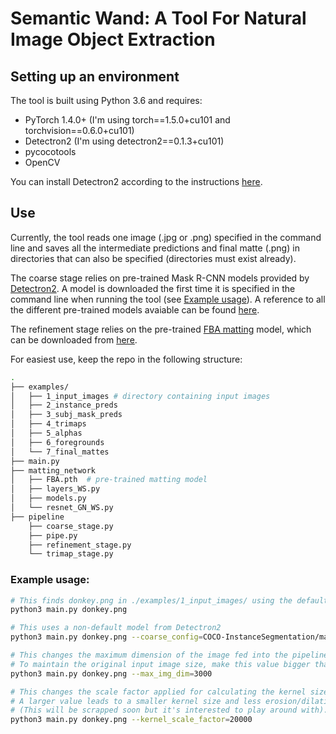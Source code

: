 # Semantic Wand: A Tool For Natural Image Object Extraction

## Setting up an environment
The tool is built using Python 3.6 and requires:
- PyTorch 1.4.0+ (I'm using torch==1.5.0+cu101 and torchvision==0.6.0+cu101)
- Detectron2 (I'm using detectron2==0.1.3+cu101)
- pycocotools
- OpenCV

You can install Detectron2 according to the instructions [here](https://github.com/facebookresearch/detectron2/blob/master/INSTALL.md).

## Use
Currently, the tool reads one image (.jpg or .png) specified in the command line and saves all the intermediate predictions and final matte (.png) in directories that can also be specified (directories must exist already). 

The coarse stage relies on pre-trained Mask R-CNN models provided by [Detectron2](https://github.com/facebookresearch/detectron2). A model is downloaded the first time it is specified in the command line when running the tool (see [Example usage](###Example-usage)). A reference to all the different pre-trained models avaiable can be found [here](https://github.com/facebookresearch/detectron2/tree/master/configs).

The refinement stage relies on the pre-trained [FBA matting](https://github.com/MarcoForte/FBA_Matting) model, which can be downloaded from [here](https://drive.google.com/file/d/1T_oiKDE_biWf2kqexMEN7ObWqtXAzbB1/view).

For easiest use, keep the repo in the following structure:
```bash
.
├── examples/
│   ├── 1_input_images # directory containing input images
│   ├── 2_instance_preds
│   ├── 3_subj_mask_preds
│   ├── 4_trimaps
│   ├── 5_alphas
│   ├── 6_foregrounds
│   └── 7_final_mattes
├── main.py
├── matting_network
│   ├── FBA.pth  # pre-trained matting model
│   ├── layers_WS.py
│   ├── models.py
│   └── resnet_GN_WS.py
├── pipeline
    ├── coarse_stage.py
    ├── pipe.py
    ├── refinement_stage.py
    └── trimap_stage.py
```

### Example usage:
```bash
# This finds donkey.png in ./examples/1_input_images/ using the default Mask R-CNN pre-trained model.
python3 main.py donkey.png

# This uses a non-default model from Detectron2
python3 main.py donkey.png --coarse_config=COCO-InstanceSegmentation/mask_rcnn_R_101_FPN_3x.yaml

# This changes the maximum dimension of the image fed into the pipeline to 3000 pixels (preserving the aspect ratio). 
# To maintain the original input image size, make this value bigger than the largest dimension of the input image.
python3 main.py donkey.png --max_img_dim=3000

# This changes the scale factor applied for calculating the kernel size to 20000. 
# A larger value leads to a smaller kernel size and less erosion/dilation during the trimap stage. 
# (This will be scrapped soon but it's interested to play around with).
python3 main.py donkey.png --kernel_scale_factor=20000
```